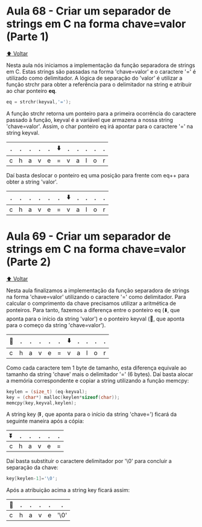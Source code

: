 # Aula 68 - Criar um separador de strings em C na forma chave=valor (Parte 1)

[:arrow_up: Voltar](https://github.com/Geofisicando/C-orientado-a-testes#%C3%ADndice)

Nesta aula nós iniciamos a implementação da função separadora de strings em C. Estas strings são passadas na forma 'chave=valor' e o caractere
'=' é utilizado como delimitador.
A lógica de separação do 'valor' é utilizar a função strchr para obter a referência para o delimitador na string e atribuir ao char ponteiro **eq**.

```c
eq = strchr(keyval,'=');
```
A função strchr retorna um ponteiro para a primeira ocorrência do caractere passado à função, keyval é a variável que armazena a nossa string
'chave=valor'. Assim, o char ponteiro eq irá apontar para o caractere '=' na string keyval.

 . | . | . | . | . | :arrow_down: | . | . | .| . | . |
 ---|---|---|---|---|---|---|---|---|---|---|
c | h | a | v | e | = | v | a | l | o | r |

Daí basta deslocar o ponteiro eq uma posição para frente com eq++ para obter a string 'valor'.

. | . | . | . | . | . | :arrow_down: | . | .| . | . |
 ---|---|---|---|---|---|---|---|---|---|---|
c | h | a | v | e | = | v | a | l | o | r |

# Aula 69 - Criar um separador de strings em C na forma chave=valor (Parte 2)

[:arrow_up: Voltar](https://github.com/Geofisicando/C-orientado-a-testes#%C3%ADndice)

Nesta aula finalizamos a implementação da função separadora de strings na forma 'chave=valor' utilizando o caractere '=' como delimitador.
Para calcular o comprimento da chave precisamos utilizar a aritmética de ponteiros. Para tanto, fazemos a diferença entre o ponteiro
eq (:arrow_down:, que aponta para o início da string 'valor') e o ponteiro keyval (:arrow_down_small:, que aponta para o começo da string 'chave=valor').

:arrow_down_small: | . | . | . | . | . | :arrow_down: | . | .| . | . |
 ---|---|---|---|---|---|---|---|---|---|---|
c | h | a | v | e | = | v | a | l | o | r |

Como cada caractere tem 1 byte de tamanho, esta diferença equivale ao tamanho da string 'chave' mais o delimitador '=' (6 bytes). Daí basta
alocar a memória correspondente e copiar a string utilizando a função memcpy:

```c
keylen = (size_t) (eq-keyval);
key = (char*) malloc(keylen*sizeof(char));
memcpy(key,keyval,keylen);
```

A string key (:arrow_double_down:, que aponta para o início da string 'chave=') ficará da seguinte maneira após a cópia:

:arrow_double_down: | . | . | . | . | . |
 ---|---|---|---|---|---|
c | h | a | v | e | = |

Daí basta substituir o caractere delimitador por '\0' para concluir a separação da chave:

```c
key[keylen-1]='\0';
```

Após a atribuição acima a string key ficará assim:

:arrow_down_small: | . | . | . | . | . |
 ---|---|---|---|---|---|
c | h | a | v | e | '\0' |
